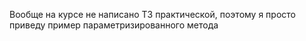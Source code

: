 Вообще на курсе не написано ТЗ практической, поэтому я просто приведу пример параметризированного метода
